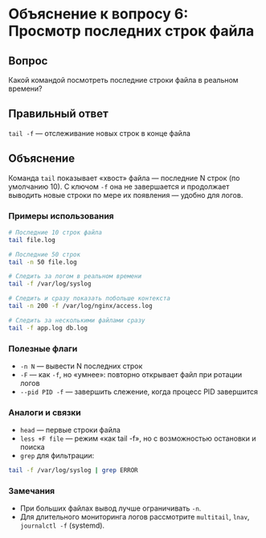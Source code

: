 # Объяснение к вопросу 6: Просмотр последних строк файла

## Вопрос
Какой командой посмотреть последние строки файла в реальном времени?

## Правильный ответ
`tail -f` — отслеживание новых строк в конце файла

## Объяснение
Команда `tail` показывает «хвост» файла — последние N строк (по умолчанию 10). С ключом `-f` она не завершается и продолжает выводить новые строки по мере их появления — удобно для логов.

### Примеры использования
```bash
# Последние 10 строк файла
tail file.log

# Последние 50 строк
tail -n 50 file.log

# Следить за логом в реальном времени
tail -f /var/log/syslog

# Следить и сразу показать побольше контекста
tail -n 200 -f /var/log/nginx/access.log

# Следить за несколькими файлами сразу
tail -f app.log db.log
```

### Полезные флаги
- `-n N` — вывести N последних строк
- `-F` — как `-f`, но «умнее»: повторно открывает файл при ротации логов
- `--pid PID -f` — завершить слежение, когда процесс PID завершится

### Аналоги и связки
- `head` — первые строки файла
- `less +F file` — режим «как tail -f», но с возможностью остановки и поиска
- `grep` для фильтрации:
```bash
tail -f /var/log/syslog | grep ERROR
```

### Замечания
- При больших файлах вывод лучше ограничивать `-n`.
- Для длительного мониторинга логов рассмотрите `multitail`, `lnav`, `journalctl -f` (systemd).
